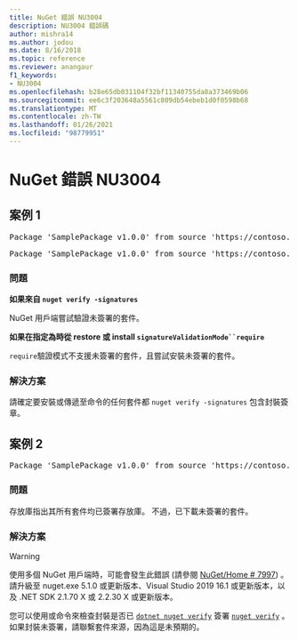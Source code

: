 ```yaml
---
title: NuGet 錯誤 NU3004
description: NU3004 錯誤碼
author: mishra14
ms.author: jodou
ms.date: 8/16/2018
ms.topic: reference
ms.reviewer: anangaur
f1_keywords:
- NU3004
ms.openlocfilehash: b28e65db031104f32bf11340755da8a373469b06
ms.sourcegitcommit: ee6c3f203648a5561c809db54ebeb1d0f0598b68
ms.translationtype: MT
ms.contentlocale: zh-TW
ms.lasthandoff: 01/26/2021
ms.locfileid: "98779951"
---
```

# <a name="nuget-error-nu3004"></a>NuGet 錯誤 NU3004

## <a name="scenario-1"></a>案例 1

<pre>Package 'SamplePackage v1.0.0' from source 'https://contoso.com/index.json': The package is not signed.</pre>
<pre>Package 'SamplePackage v1.0.0' from source 'https://contoso.com/index.json': signatureValidationMode is set to require, so packages are allowed only if signed by trusted signers; however, this package is unsigned.</pre>

### <a name="issue"></a>問題

**如果來自 `nuget verify -signatures`**

NuGet 用戶端嘗試驗證未簽署的套件。

**如果在指定為時從 restore 或 install `signatureValidationMode``require`**

`require`驗證模式不支援未簽署的套件，且嘗試安裝未簽署的套件。

### <a name="solution"></a>解決方案

請確定要安裝或傳遞至命令的任何套件都 `nuget verify -signatures` 包含封裝簽章。

## <a name="scenario-2"></a>案例 2

<pre>Package 'SamplePackage v1.0.0' from source 'https://contoso.com/index.json': This repository indicated that all its packages are repository signed; however, this package is unsigned.</pre>

### <a name="issue"></a>問題

存放庫指出其所有套件均已簽署存放庫。 不過，已下載未簽署的套件。

### <a name="solution"></a>解決方案

> [!Warning]
> 使用多個 NuGet 用戶端時，可能會發生此錯誤 (請參閱 [NuGet/Home # 7997](https://github.com/NuGet/Home/issues/7997)) 。 請升級至 nuget.exe 5.1.0 或更新版本、Visual Studio 2019 16.1 或更新版本，以及 .NET SDK 2.1.70 X 或 2.2.30 X 或更新版本。

您可以使用或命令來檢查封裝是否已 [`dotnet nuget verify`](/dotnet/core/tools/dotnet-nuget-verify.md) 簽署 [`nuget verify`](../cli-reference/cli-ref-verify.md) 。 如果封裝未簽署，請聯繫套件來源，因為這是未預期的。

